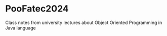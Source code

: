 # PooFatec2024
Class notes from university lectures about Object Oriented Programming in Java language
